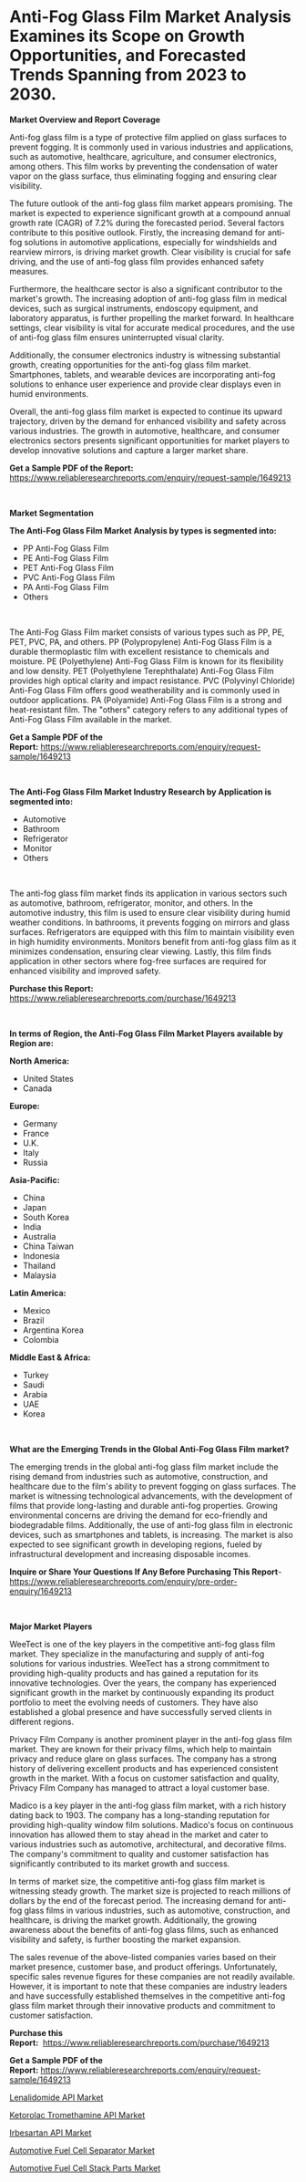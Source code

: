 <p><h1>Anti-Fog Glass Film Market Analysis Examines its Scope on Growth Opportunities, and Forecasted Trends Spanning from 2023 to 2030.</h1></p><p><strong>Market Overview and Report Coverage</strong></p>
<p><p>Anti-fog glass film is a type of protective film applied on glass surfaces to prevent fogging. It is commonly used in various industries and applications, such as automotive, healthcare, agriculture, and consumer electronics, among others. This film works by preventing the condensation of water vapor on the glass surface, thus eliminating fogging and ensuring clear visibility.</p><p>The future outlook of the anti-fog glass film market appears promising. The market is expected to experience significant growth at a compound annual growth rate (CAGR) of 7.2% during the forecasted period. Several factors contribute to this positive outlook. Firstly, the increasing demand for anti-fog solutions in automotive applications, especially for windshields and rearview mirrors, is driving market growth. Clear visibility is crucial for safe driving, and the use of anti-fog glass film provides enhanced safety measures.</p><p>Furthermore, the healthcare sector is also a significant contributor to the market's growth. The increasing adoption of anti-fog glass film in medical devices, such as surgical instruments, endoscopy equipment, and laboratory apparatus, is further propelling the market forward. In healthcare settings, clear visibility is vital for accurate medical procedures, and the use of anti-fog glass film ensures uninterrupted visual clarity.</p><p>Additionally, the consumer electronics industry is witnessing substantial growth, creating opportunities for the anti-fog glass film market. Smartphones, tablets, and wearable devices are incorporating anti-fog solutions to enhance user experience and provide clear displays even in humid environments.</p><p>Overall, the anti-fog glass film market is expected to continue its upward trajectory, driven by the demand for enhanced visibility and safety across various industries. The growth in automotive, healthcare, and consumer electronics sectors presents significant opportunities for market players to develop innovative solutions and capture a larger market share.</p></p>
<p><strong>Get a Sample PDF of the Report:</strong> <a href="https://www.reliableresearchreports.com/enquiry/request-sample/1649213">https://www.reliableresearchreports.com/enquiry/request-sample/1649213</a></p>
<p>&nbsp;</p>
<p><strong>Market Segmentation</strong></p>
<p><strong>The Anti-Fog Glass Film Market Analysis by types is segmented into:</strong></p>
<p><ul><li>PP Anti-Fog Glass Film</li><li>PE Anti-Fog Glass Film</li><li>PET Anti-Fog Glass Film</li><li>PVC Anti-Fog Glass Film</li><li>PA Anti-Fog Glass Film</li><li>Others</li></ul></p>
<p>&nbsp;</p>
<p><p>The Anti-Fog Glass Film market consists of various types such as PP, PE, PET, PVC, PA, and others. PP (Polypropylene) Anti-Fog Glass Film is a durable thermoplastic film with excellent resistance to chemicals and moisture. PE (Polyethylene) Anti-Fog Glass Film is known for its flexibility and low density. PET (Polyethylene Terephthalate) Anti-Fog Glass Film provides high optical clarity and impact resistance. PVC (Polyvinyl Chloride) Anti-Fog Glass Film offers good weatherability and is commonly used in outdoor applications. PA (Polyamide) Anti-Fog Glass Film is a strong and heat-resistant film. The "others" category refers to any additional types of Anti-Fog Glass Film available in the market.</p></p>
<p><strong>Get a Sample PDF of the Report:</strong>&nbsp;<a href="https://www.reliableresearchreports.com/enquiry/request-sample/1649213">https://www.reliableresearchreports.com/enquiry/request-sample/1649213</a></p>
<p>&nbsp;</p>
<p><strong>The Anti-Fog Glass Film Market Industry Research by Application is segmented into:</strong></p>
<p><ul><li>Automotive</li><li>Bathroom</li><li>Refrigerator</li><li>Monitor</li><li>Others</li></ul></p>
<p>&nbsp;</p>
<p><p>The anti-fog glass film market finds its application in various sectors such as automotive, bathroom, refrigerator, monitor, and others. In the automotive industry, this film is used to ensure clear visibility during humid weather conditions. In bathrooms, it prevents fogging on mirrors and glass surfaces. Refrigerators are equipped with this film to maintain visibility even in high humidity environments. Monitors benefit from anti-fog glass film as it minimizes condensation, ensuring clear viewing. Lastly, this film finds application in other sectors where fog-free surfaces are required for enhanced visibility and improved safety.</p></p>
<p><strong>Purchase this Report:</strong>&nbsp; <a href="https://www.reliableresearchreports.com/purchase/1649213">https://www.reliableresearchreports.com/purchase/1649213</a></p>
<p>&nbsp;</p>
<p><strong>In terms of Region, the Anti-Fog Glass Film Market Players available by Region are:</strong></p>
<p>
    <p> <strong> North America: </strong>
        <ul>
            <li>United States</li>
            <li>Canada</li>
        </ul>
        </p> 
    <p> <strong> Europe: </strong>
        <ul>
            <li>Germany</li>
            <li>France</li>
            <li>U.K.</li>
            <li>Italy</li>
            <li>Russia</li>
        </ul>
        </p> 
    <p> <strong> Asia-Pacific: </strong>
        <ul>
            <li>China</li>
            <li>Japan</li>
            <li>South Korea</li>
            <li>India</li>
            <li>Australia</li>
            <li>China Taiwan</li>
            <li>Indonesia</li>
            <li>Thailand</li>
            <li>Malaysia</li>
        </ul>
        </p> 
    <p> <strong> Latin America: </strong>
        <ul>
            <li>Mexico</li>
            <li>Brazil</li>
            <li>Argentina Korea</li>
            <li>Colombia</li>
        </ul>
        </p> 
    <p> <strong> Middle East & Africa: </strong>
        <ul>
            <li>Turkey</li>
            <li>Saudi</li>
            <li>Arabia</li>
            <li>UAE</li>
            <li>Korea</li>
        </ul>
    </p>
    </p>
<p>&nbsp;</p>
<p><strong>What are the Emerging Trends in the Global Anti-Fog Glass Film market?</strong></p>
<p><p>The emerging trends in the global anti-fog glass film market include the rising demand from industries such as automotive, construction, and healthcare due to the film's ability to prevent fogging on glass surfaces. The market is witnessing technological advancements, with the development of films that provide long-lasting and durable anti-fog properties. Growing environmental concerns are driving the demand for eco-friendly and biodegradable films. Additionally, the use of anti-fog glass film in electronic devices, such as smartphones and tablets, is increasing. The market is also expected to see significant growth in developing regions, fueled by infrastructural development and increasing disposable incomes.</p></p>
<p><strong>Inquire or Share Your Questions If Any Before Purchasing This Report</strong>- <a href="https://www.reliableresearchreports.com/enquiry/pre-order-enquiry/1649213">https://www.reliableresearchreports.com/enquiry/pre-order-enquiry/1649213</a></p>
<p>&nbsp;</p>
<p><strong>Major Market Players</strong></p>
<p><p>WeeTect is one of the key players in the competitive anti-fog glass film market. They specialize in the manufacturing and supply of anti-fog solutions for various industries. WeeTect has a strong commitment to providing high-quality products and has gained a reputation for its innovative technologies. Over the years, the company has experienced significant growth in the market by continuously expanding its product portfolio to meet the evolving needs of customers. They have also established a global presence and have successfully served clients in different regions.</p><p>Privacy Film Company is another prominent player in the anti-fog glass film market. They are known for their privacy films, which help to maintain privacy and reduce glare on glass surfaces. The company has a strong history of delivering excellent products and has experienced consistent growth in the market. With a focus on customer satisfaction and quality, Privacy Film Company has managed to attract a loyal customer base.</p><p>Madico is a key player in the anti-fog glass film market, with a rich history dating back to 1903. The company has a long-standing reputation for providing high-quality window film solutions. Madico's focus on continuous innovation has allowed them to stay ahead in the market and cater to various industries such as automotive, architectural, and decorative films. The company's commitment to quality and customer satisfaction has significantly contributed to its market growth and success.</p><p>In terms of market size, the competitive anti-fog glass film market is witnessing steady growth. The market size is projected to reach millions of dollars by the end of the forecast period. The increasing demand for anti-fog glass films in various industries, such as automotive, construction, and healthcare, is driving the market growth. Additionally, the growing awareness about the benefits of anti-fog glass films, such as enhanced visibility and safety, is further boosting the market expansion.</p><p>The sales revenue of the above-listed companies varies based on their market presence, customer base, and product offerings. Unfortunately, specific sales revenue figures for these companies are not readily available. However, it is important to note that these companies are industry leaders and have successfully established themselves in the competitive anti-fog glass film market through their innovative products and commitment to customer satisfaction.</p></p>
<p><strong>Purchase this Report:</strong>&nbsp;&nbsp;<a href="https://www.reliableresearchreports.com/purchase/1649213">https://www.reliableresearchreports.com/purchase/1649213</a></p>
<p></p>
<p><strong>Get a Sample PDF of the Report:</strong>&nbsp;<a href="https://www.reliableresearchreports.com/enquiry/request-sample/1649213">https://www.reliableresearchreports.com/enquiry/request-sample/1649213</a></p>
<p><p><a href="https://www.linkedin.com/pulse/lenalidomide-api-market-size-share-global-analysis-report-2023/">Lenalidomide API Market</a></p><p><a href="https://www.linkedin.com/pulse/ketorolac-tromethamine-api-market-size-share-global-analysis/">Ketorolac Tromethamine API Market</a></p><p><a href="https://www.linkedin.com/pulse/irbesartan-api-market-challenges-opportunities-growth/">Irbesartan API Market</a></p><p><a href="https://medium.com/@trystanward/analyzing-automotive-fuel-cell-separator-market-global-industry-perspective-and-forecast-2023-to-44fe505e78ab">Automotive Fuel Cell Separator Market</a></p><p><a href="https://medium.com/@larrycrooks1923/automotive-fuel-cell-stack-parts-market-size-reveals-the-best-marketing-channels-in-global-industry-045d0b5b695b">Automotive Fuel Cell Stack Parts Market</a></p></p>